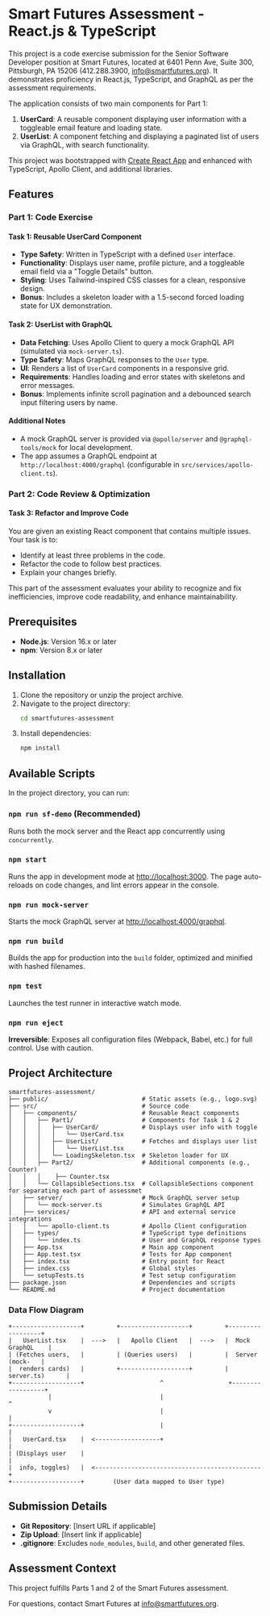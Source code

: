 # Smart Futures Assessment - React.js & TypeScript

This project is a code exercise submission for the Senior Software Developer position at Smart Futures, located at 6401 Penn Ave, Suite 300, Pittsburgh, PA 15206 (412.288.3900, info@smartfutures.org). It demonstrates proficiency in React.js, TypeScript, and GraphQL as per the assessment requirements.

The application consists of two main components for Part 1:
1. **UserCard**: A reusable component displaying user information with a toggleable email feature and loading state.
2. **UserList**: A component fetching and displaying a paginated list of users via GraphQL, with search functionality.

This project was bootstrapped with [Create React App](https://github.com/facebook/create-react-app) and enhanced with TypeScript, Apollo Client, and additional libraries.

## Features

### Part 1: Code Exercise

#### Task 1: Reusable UserCard Component
- **Type Safety**: Written in TypeScript with a defined `User` interface.
- **Functionality**: Displays user name, profile picture, and a toggleable email field via a "Toggle Details" button.
- **Styling**: Uses Tailwind-inspired CSS classes for a clean, responsive design.
- **Bonus**: Includes a skeleton loader with a 1.5-second forced loading state for UX demonstration.

#### Task 2: UserList with GraphQL
- **Data Fetching**: Uses Apollo Client to query a mock GraphQL API (simulated via `mock-server.ts`).
- **Type Safety**: Maps GraphQL responses to the `User` type.
- **UI**: Renders a list of `UserCard` components in a responsive grid.
- **Requirements**: Handles loading and error states with skeletons and error messages.
- **Bonus**: Implements infinite scroll pagination and a debounced search input filtering users by name.

#### Additional Notes
- A mock GraphQL server is provided via `@apollo/server` and `@graphql-tools/mock` for local development.
- The app assumes a GraphQL endpoint at `http://localhost:4000/graphql` (configurable in `src/services/apollo-client.ts`).

### Part 2: Code Review & Optimization

#### Task 3: Refactor and Improve Code
You are given an existing React component that contains multiple issues. Your task is to:
- Identify at least three problems in the code.
- Refactor the code to follow best practices.
- Explain your changes briefly.

This part of the assessment evaluates your ability to recognize and fix inefficiencies, improve code readability, and enhance maintainability.

## Prerequisites

- **Node.js**: Version 16.x or later
- **npm**: Version 8.x or later

## Installation

1. Clone the repository or unzip the project archive.
2. Navigate to the project directory:
   ```bash
   cd smartfutures-assessment
   ```
3. Install dependencies:
   ```bash
   npm install
   ```

## Available Scripts

In the project directory, you can run:

### `npm run sf-demo` (Recommended)
Runs both the mock server and the React app concurrently using `concurrently`.

### `npm start`
Runs the app in development mode at [http://localhost:3000](http://localhost:3000). The page auto-reloads on code changes, and lint errors appear in the console.

### `npm run mock-server`
Starts the mock GraphQL server at [http://localhost:4000/graphql](http://localhost:4000/graphql).

### `npm run build`
Builds the app for production into the `build` folder, optimized and minified with hashed filenames.

### `npm test`
Launches the test runner in interactive watch mode.

### `npm run eject`
**Irreversible**: Exposes all configuration files (Webpack, Babel, etc.) for full control. Use with caution.

## Project Architecture

```
smartfutures-assessment/
├── public/                          # Static assets (e.g., logo.svg)
├── src/                             # Source code
│   ├── components/                  # Reusable React components
│   │   ├── Part1/                   # Components for Task 1 & 2
│   │   │   ├── UserCard/            # Displays user info with toggle
│   │   │   │   └── UserCard.tsx
│   │   │   ├── UserList/            # Fetches and displays user list
│   │   │   │   └── UserList.tsx
│   │   │   └── LoadingSkeleton.tsx  # Skeleton loader for UX
│   │   ├── Part2/                   # Additional components (e.g., Counter)
│   │   │    ├── Counter.tsx
│   │   └── CollapsibleSections.tsx  # CollapsibleSections component for separating each part of assessmet
│   ├── server/                      # Mock GraphQL server setup
│   │   └── mock-server.ts           # Simulates GraphQL API
│   ├── services/                    # API and external service integrations
│   │   └── apollo-client.ts         # Apollo Client configuration
│   ├── types/                       # TypeScript type definitions
│   │   └── index.ts                 # User and GraphQL response types
│   ├── App.tsx                      # Main app component
│   ├── App.test.tsx                 # Tests for App component
│   ├── index.tsx                    # Entry point for React
│   ├── index.css                    # Global styles
│   └── setupTests.ts                # Test setup configuration
├── package.json                     # Dependencies and scripts
└── README.md                        # Project documentation
```

### Data Flow Diagram

```
+-------------------+         +-------------------+         +------------------+
|   UserList.tsx    |  --->   |   Apollo Client   |  --->   |  Mock GraphQL    |
| (Fetches users,   |         | (Queries users)   |         |  Server (mock-   |
|  renders cards)   |         +-------------------+         |  server.ts)      |
+-------------------+                     ^                  +------------------+
           |                              |                           ^
           v                              |                           |
+-------------------+                     |                           |
|   UserCard.tsx    |  <------------------+                           |
| (Displays user    |                                                 |
|  info, toggles)   |  <----------------------------------------------+
+-------------------+        (User data mapped to User type)
```

## Submission Details

- **Git Repository**: [Insert URL if applicable]
- **Zip Upload**: [Insert link if applicable]
- **.gitignore**: Excludes `node_modules`, `build`, and other generated files.

## Assessment Context

This project fulfills Parts 1 and 2 of the Smart Futures assessment.

For questions, contact Smart Futures at info@smartfutures.org.

